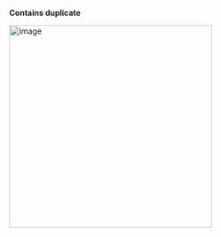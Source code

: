 **Contains duplicate**

<img width="365" alt="image" src="https://user-images.githubusercontent.com/25766765/184418644-94f86193-7875-468f-8311-9910b7520fd9.png">
